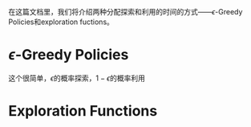 在这篇文档里，我们将介绍两种分配探索和利用的时间的方式——$\epsilon$-Greedy Policies和exploration fuctions。
# $\epsilon$-Greedy Policies
这个很简单，$\epsilon$的概率探索，$1 - \epsilon$的概率利用
# Exploration Functions
